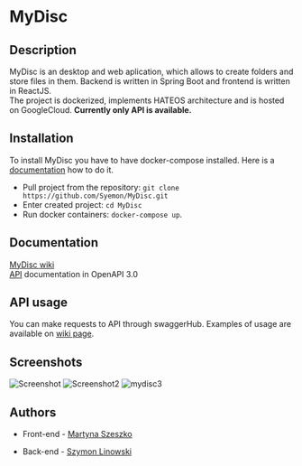 # MyDisc
## Description
MyDisc is an desktop and web aplication, which allows to create folders and store files in them. Backend is written in Spring Boot and frontend is written in ReactJS.  
The project is dockerized, implements HATEOS architecture and is hosted on GoogleCloud. **Currently only API is available.**

## Installation
To install MyDisc you have to have docker-compose installed. Here is a [documentation](https://docs.docker.com/compose/install/) how to do it.

* Pull project from the repository: `git clone https://github.com/Syemon/MyDisc.git`  
* Enter created project: `cd MyDisc`  
* Run docker containers: `docker-compose up`.  
    
## Documentation
[MyDisc wiki](https://github.com/Syemon/MyDisc/wiki)  
[API](https://app.swaggerhub.com/apis-docs/Syemon4/MyDisc/1.0.0) documentation in OpenAPI 3.0  

## API usage
You can make requests to API through swaggerHub. Examples of usage are available on [wiki page](https://github.com/Syemon/MyDisc/wiki/API-Usage).

## Screenshots
![Screenshot](https://user-images.githubusercontent.com/21356522/65827025-44433780-e28e-11e9-9a19-835f10c3215a.png)
![Screenshot2](https://user-images.githubusercontent.com/21356522/65827030-4c9b7280-e28e-11e9-8c63-de997b5a0aa5.png)
![mydisc3](https://user-images.githubusercontent.com/21356522/65827260-a3a24700-e290-11e9-8ae3-7a882c2fea15.png)

## Authors
* Front-end - [Martyna Szeszko](https://github.com/martyna007) 

* Back-end - [Szymon Linowski](https://github.com/Syemon) 


